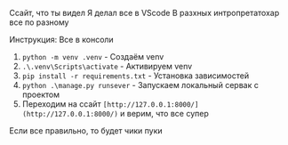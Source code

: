 Ссайт, что ты видел
Я делал все в VScode
В разхных интропретатохар все по разному


Инструкция:
Все в консоли
1) `python -m venv .venv` - Создаём venv
2) `.\.venv\Scripts\activate` - Активируем venv
3) `pip install -r requirements.txt` - Установка зависимостей
4) `python .\manage.py runsever` - Запускаем локальный сервак с проектом
5) Переходим на ссайт `[http://127.0.0.1:8000/](http://127.0.0.1:8000/)` и верим, что все супер

Если все правильно, то будет чики пуки
